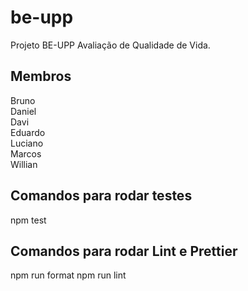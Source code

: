 # be-upp
Projeto BE-UPP Avaliação de Qualidade de Vida.

## Membros
Bruno  
Daniel  
Davi  
Eduardo  
Luciano  
Marcos  
Willian  

## Comandos para rodar testes
npm test

## Comandos para rodar Lint e Prettier
npm run format
npm run lint
